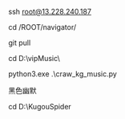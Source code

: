 ssh root@13.228.240.187

cd /ROOT/navigator/

git pull

cd D:\vipMusic\


python3.exe .\craw_kg_music.py

黑色幽默


cd D:\KugouSpider